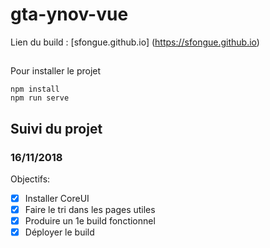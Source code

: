 # gta-ynov-vue
Lien du build : [sfongue.github.io] (https://sfongue.github.io)

## 
Pour installer le projet
```
npm install
npm run serve
```
## Suivi du projet

### 16/11/2018
Objectifs:
- [x] Installer CoreUI
- [x] Faire le tri dans les pages utiles
- [x] Produire un 1e build fonctionnel
- [x] Déployer le build
